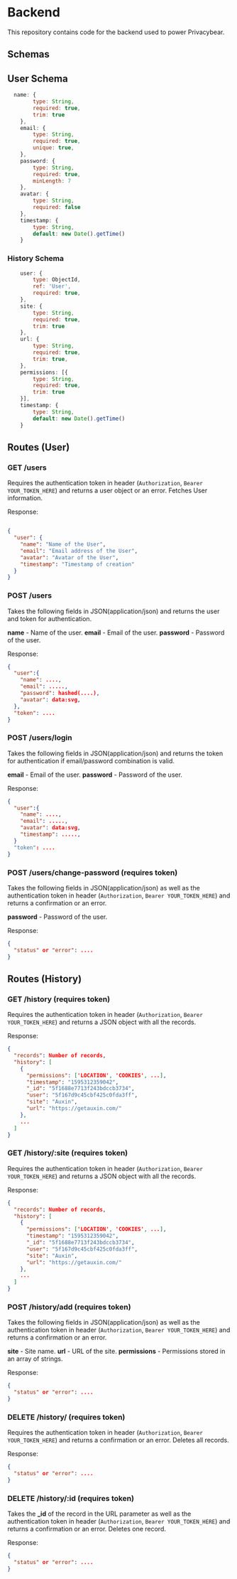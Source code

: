# Backend

This repository contains code for the backend used to power Privacybear.

## Schemas

## User Schema
```js
  name: {
        type: String,
        required: true,
        trim: true
    },
    email: {
        type: String,
        required: true,
        unique: true,
    },
    password: {
        type: String,
        required: true,
        minLength: 7
    },
    avatar: {
        type: String,
        required: false
    },
    timestamp: {
        type: String,
        default: new Date().getTime()
    }
```

### History Schema
```js
    user: {
        type: ObjectId,
        ref: 'User',
        required: true,
    },
    site: {
        type: String,
        required: true,
        trim: true
    },
    url: {
        type: String,
        required: true,
        trim: true,
    },
    permissions: [{
        type: String,
        required: true,
        trim: true
    }],
    timestamp: {
        type: String,
        default: new Date().getTime()
    }
```

## Routes (User)

### GET /users
Requires the authentication token in header (``Authorization``, ``Bearer YOUR_TOKEN_HERE``) and returns a user object or an error. Fetches User information.

Response:
```json

{
  "user": {
    "name": "Name of the User",
    "email": "Email address of the User",
    "avatar": "Avatar of the User",
    "timestamp": "Timestamp of creation"
  }
}

```

### POST /users
Takes the following fields in JSON(application/json) and returns the user and token for authentication.

**name** - Name of the user.
**email** - Email of the user.
**password** - Password of the user.

Response:
```json
{
  "user":{
    "name": ....,
    "email": .....,
    "password": hashed(....),
    "avatar": data:svg,
  },
  "token": ....
}
```

### POST /users/login

Takes the following fields in JSON(application/json) and returns the token for authentication if email/password combination is valid.

**email** - Email of the user.
**password** - Password of the user.

Response:
```json
{
  "user":{
    "name": ....,
    "email": .....,
    "avatar": data:svg,
    "timestamp": .....,
  }
  "token": ....
}
```

### POST /users/change-password (requires token)

Takes the following fields in JSON(application/json) as well as the authentication token in header (``Authorization``, ``Bearer YOUR_TOKEN_HERE``) and returns a confirmation or an error.

**password** - Password of the user.

Response:
```json
{
  "status" or "error": ....
}
```

## Routes (History)

### GET /history (requires token)

Requires the authentication token in header (``Authorization``, ``Bearer YOUR_TOKEN_HERE``) and returns a JSON object with all the records.

Response:
```json
{
  "records": Number of records,
  "history": [
    {
      "permissions": ['LOCATION', 'COOKIES', ...],
      "timestamp": "1595312359042",
      "_id": "5f1688e7713f243bdccb3734",
      "user": "5f167d9c45cbf425c0fda3ff",
      "site": "Auxin",
      "url": "https://getauxin.com/"
    },
    ...
  ]
}
```
### GET /history/:site (requires token)

Requires the authentication token in header (``Authorization``, ``Bearer YOUR_TOKEN_HERE``) and returns a JSON object with all the records.

Response:
```json
{
  "records": Number of records,
  "history": [
    {
      "permissions": ['LOCATION', 'COOKIES', ...],
      "timestamp": "1595312359042",
      "_id": "5f1688e7713f243bdccb3734",
      "user": "5f167d9c45cbf425c0fda3ff",
      "site": "Auxin",
      "url": "https://getauxin.com/"
    },
    ...
  ]
}
```

### POST /history/add (requires token)

Takes the following fields in JSON(application/json) as well as the authentication token in header (``Authorization``, ``Bearer YOUR_TOKEN_HERE``) and returns a confirmation or an error.

**site** - Site name.
**url** - URL of the site.
**permissions** - Permissions stored in an array of strings.

Response:
```json
{
  "status" or "error": ....
}
```

### DELETE /history/ (requires token)

Requires the authentication token in header (``Authorization``, ``Bearer YOUR_TOKEN_HERE``) and returns a confirmation or an error. Deletes all records.

Response:
```json
{
  "status" or "error": ....
}
```

### DELETE /history/:id (requires token)

Takes the **_id** of the record in the URL parameter as well as the authentication token in header (``Authorization``, ``Bearer YOUR_TOKEN_HERE``) and returns a confirmation or an error. Deletes one record.

Response:
```json
{
  "status" or "error": ....
}
```